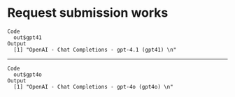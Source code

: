 # Request submission works

    Code
      out$gpt41
    Output
      [1] "OpenAI - Chat Completions - gpt-4.1 (gpt41) \n"

---

    Code
      out$gpt4o
    Output
      [1] "OpenAI - Chat Completions - gpt-4o (gpt4o) \n"

